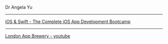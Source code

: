 Dr Angela Yu

- - - -

[iOS & Swift - The Complete iOS App Development Bootcamp](https://www.udemy.com/course/ios-13-app-development-bootcamp/?couponCode=ST9MT22024)

- - - -

[London App Brewery - youtube](http://www.youtube.com/@appbrewery)
